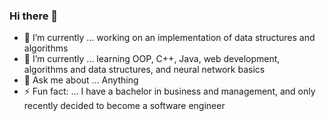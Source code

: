 ### Hi there 👋

- 🔭 I’m currently ... working on an implementation of data structures and algorithms
- 🌱 I’m currently ... learning OOP, C++, Java, web development, algorithms and data structures, and neural network basics
- 💬 Ask me about ... Anything
- ⚡ Fun fact: ... I have a bachelor in business and management, and only recently decided to become a software engineer
